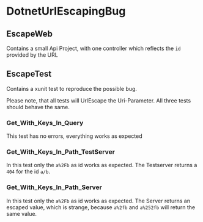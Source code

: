 # DotnetUrlEscapingBug

## EscapeWeb
Contains a small Api Project, with one controller which reflects the ``id`` 
provided by the URL


## EscapeTest
Contains a xunit test to reproduce the possible bug.

Please note, that all tests will UrlEscape the Uri-Parameter.
All three tests should behave the same.


### Get_With_Keys_In_Query
This test has no errors, everything works as expected


### Get_With_Keys_In_Path_TestServer
In this test only the ``a%2Fb`` as id works as expected. 
The Testserver returns a ``404`` for the id ``a/b``. 


### Get_With_Keys_In_Path_Server
In this test only the ``a%2Fb`` as id works as expected. 
The Server returns an escaped value, which is strange, because ``a%2fb`` 
and ``a%252fb`` will return the same value.
